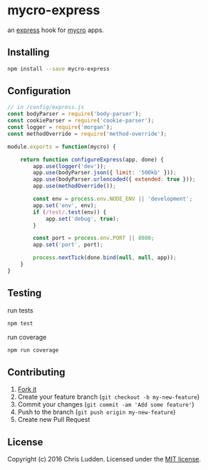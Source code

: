 # mycro-express
an [express]() hook for [mycro](https://github.com/cludden/mycro) apps.



## Installing
```bash
npm install --save mycro-express
```


## Configuration
```javascript
// in /config/express.js
const bodyParser = require('body-parser');
const cookieParser = require('cookie-parser');
const logger = require('morgan');
const methodOverride = require('method-override');

module.exports = function(mycro) {

    return function configureExpress(app, done) {
        app.use(logger('dev'));
        app.use(bodyParser.json({ limit: '500kb' }));
        app.use(bodyParser.urlencoded({ extended: true }));
        app.use(methodOverride());

        const env = process.env.NODE_ENV || 'development';
        app.set('env', env);
        if (/test/.test(env)) {
            app.set('debug', true);
        }

        const port = process.env.PORT || 8080;
        app.set('port', port);

        process.nextTick(done.bind(null, null, app));
    }
}
```



## Testing
run tests  
```javascript
npm test
```

run coverage
```javascript
npm run coverage
```



## Contributing
1. [Fork it](https://github.com/cludden/mycro-express/fork)
2. Create your feature branch (`git checkout -b my-new-feature`)
3. Commit your changes (`git commit -am 'Add some feature'`)
4. Push to the branch (`git push origin my-new-feature`)
5. Create new Pull Request



## License
Copyright (c) 2016 Chris Ludden.
Licensed under the [MIT license](LICENSE.md).
